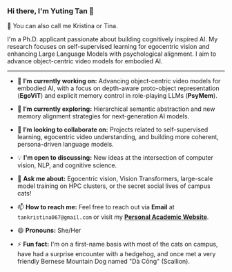 ### Hi there, I'm Yuting Tan 👋
🚀 You can also call me Kristina or Tina.

I'm a Ph.D. applicant passionate about building cognitively inspired AI. My research focuses on self-supervised learning for egocentric vision and enhancing Large Language Models with psychological alignment. I aim to advance object-centric video models for embodied AI.

---

* 🔭 **I’m currently working on:** Advancing object-centric video models for embodied AI, with a focus on depth-aware proto-object representation (**EgoViT**) and explicit memory control in role-playing LLMs (**PsyMem**).

* 🌱 **I’m currently exploring:** Hierarchical semantic abstraction and new memory alignment strategies for next-generation AI models.

* 👯 **I’m looking to collaborate on:** Projects related to self-supervised learning, egocentric video understanding, and building more coherent, persona-driven language models.

* 💡 **I'm open to discussing:** New ideas at the intersection of computer vision, NLP, and cognitive science.

* 💬 **Ask me about:** Egocentric vision, Vision Transformers, large-scale model training on HPC clusters, or the secret social lives of campus cats!

* 📫 **How to reach me:** Feel free to reach out via **Email** at `tankristina067@gmail.com` or visit my **[Personal Academic Website](https://kristinat8.github.io/Yuting-Tan/)**.

* 😄 **Pronouns:** She/Her

* ⚡ **Fun fact:** I'm on a first-name basis with most of the cats on campus, have had a surprise encounter with a hedgehog, and once met a very friendly Bernese Mountain Dog named "Dà Cōng" (Scallion).
